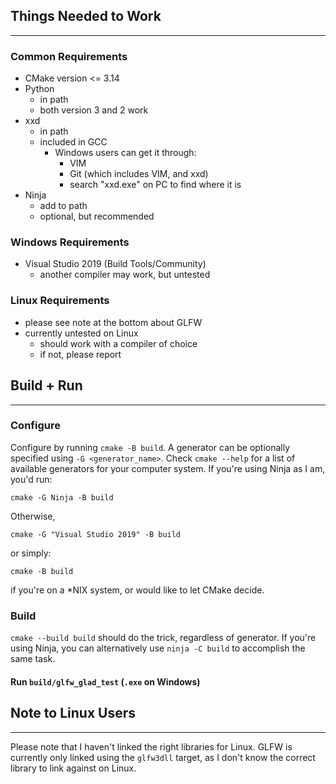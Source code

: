 ## Things Needed to Work

---

### Common Requirements

- CMake version <= 3.14
- Python
  - in path
  - both version 3 and 2 work
- xxd
  - in path
  - included in GCC
    - Windows users can get it through:
      - VIM
      - Git (which includes VIM, and xxd)
      - search "xxd.exe" on PC to find where it is
- Ninja
  - add to path
  - optional, but recommended

### Windows Requirements

- Visual Studio 2019 (Build Tools/Community)
  - another compiler may work, but untested

### Linux Requirements

- please see note at the bottom about GLFW
- currently untested on Linux
  - should work with a compiler of choice
  - if not, please report

## Build + Run

---

### Configure

Configure by running `cmake -B build`. A generator can be optionally specified using `-G <generator_name>`. Check `cmake --help` for a list of available generators for your computer system. If you're using Ninja as I am, you'd run:

```
cmake -G Ninja -B build
```

Otherwise,

```
cmake -G "Visual Studio 2019" -B build
```

or simply:

```
cmake -B build
```

if you're on a \*NIX system, or would like to let CMake decide.

### Build

`cmake --build build` should do the trick, regardless of generator. If you're using Ninja, you can alternatively use `ninja -C build` to accomplish the same task.

#### **Run** `build/glfw_glad_test` (`.exe` on Windows)

## Note to **Linux Users**

---

Please note that I haven't linked the right libraries for Linux. GLFW is currently only linked using the `glfw3dll` target, as I don't know the correct library to link against on Linux.
